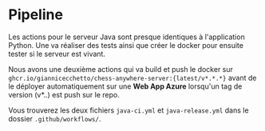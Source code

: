 # Pipeline

Les actions pour le serveur Java sont presque identiques à l'application Python. Une va réaliser des tests ainsi que créer le docker pour ensuite tester si le serveur est vivant.

Nous avons une deuxième actions qui va build et push le docker sur `ghcr.io/giannicecchetto/chess-anywhere-server:{latest/v*.*.*}` avant de le déployer automatiquement sur une **Web App Azure** lorsqu'un tag de version (v*.*.*) est push sur le repo.

Vous trouverez les deux fichiers `java-ci.yml` et `java-release.yml` dans le dossier `.github/workflows/`.
